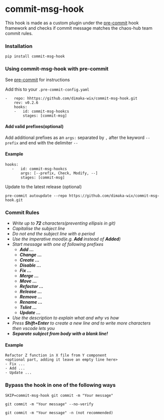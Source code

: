 # commit-msg-hook
This hook is made as a custom plugin under the [pre-commit](https://pre-commit.com/) hook framework and checks if commit message matches the chaos-hub team commit rules.

### Installation 
```
pip install commit-msg-hook
```
### Using commit-msg-hook with pre-commit 

See [pre-commit](https://pre-commit.com/) for instructions

Add this to your ```.pre-commit-config.yaml```
```
-   repo: hhttps://github.com/dimaka-wix/commit-msg-hook.git
    rev: v0.2.6
    hooks:
    -   id: commit-msg-hookcs
        stages: [commit-msg]
 ```
 #### Add valid prefixes(optional)
 Add additional prefixes as an ```args:``` separated by ```,``` after the keyword ```--prefix```  and end with the delimiter ```--```
 #### Example
 ```
 hooks:
    -   id: commit-msg-hookcs
        args: [--prefix, Check, Modify, --]
        stages: [commit-msg]
 ```
 Update to the latest release (optional)
  ```
  pre-commit autoupdate --repo https://github.com/dimaka-wix/commit-msg-hook.git
  ```
 ### Commit Rules

* _Write up to **72** characters(preventing ellipsis in git)_
* _Capitalise the subject line_
* _Do not end the subject line with a period_
* _Use the imperative mood(e.g. **Add** instead of **Added**)_
* _Start message with one of following prefixes_
  - _**Add ...**_
  - _**Change ...**_
  - _**Create ...**_
  - _**Disable ...**_
  - _**Fix ...**_
  - _**Merge ...**_
  - _**Move ...**_
  - _**Refactor ...**_
  - _**Release ...**_
  - _**Remove ...**_
  - _**Rename ...**_
  - _**Tslint ...**_
  - _**Update ...**_
* _Use the description to explain what and why vs how_
* _Press **Shift+Enter** to create a new line and to write more characters then vscode lets you_
* _**Separate subject from body with a blank line!**_


#### Example
```
Refactor Z function in X file from Y component
<optional part, adding it leave an empty line here>
- Fix ...
- Add ...
- Update ...
 ```
 ### Bypass the hook in one of the following ways
```SKIP=commit-msg-hook git commit -m "Your message"```

```git commit -m "Your message" --no-verify```

```git commit -m "Your message" -n (not recommended)```
